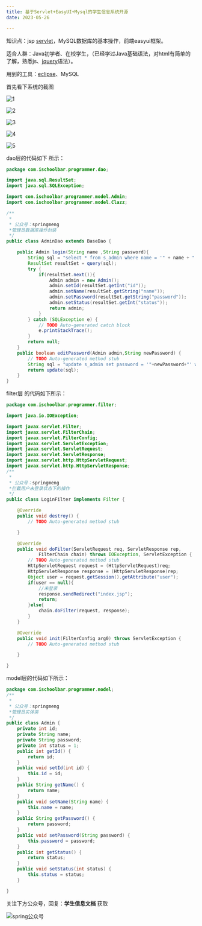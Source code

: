 ```yaml
---
title: 基于Servlet+EasyUI+Mysql的学生信息系统开源
date: 2023-05-26

---
```



知识点：jsp [servlet](https://so.csdn.net/so/search?q=servlet&spm=1001.2101.3001.7020)，MySQL数据库的基本操作，前端easyui框架。

适合人群：Java初学者、在校学生，（已经学过Java基础语法，对html有简单的了解，熟悉js、[jquery](https://so.csdn.net/so/search?q=jquery&spm=1001.2101.3001.7020)语法）。

用到的工具：[eclipse](https://so.csdn.net/so/search?q=eclipse&spm=1001.2101.3001.7020)、MySQL

首先看下系统的截图

![1](/assets/1-37/1.jpg)

![2](/assets/1-37/2.jpg)

![3](/assets/1-37/3.jpg)

![4](/assets/1-37/4.jpg)

![5](/assets/1-37/5.jpg)

dao层的代码如下 所示：

```java
package com.ischoolbar.programmer.dao;

import java.sql.ResultSet;
import java.sql.SQLException;

import com.ischoolbar.programmer.model.Admin;
import com.ischoolbar.programmer.model.Clazz;

/**
 *
 * 公众号：springmeng
 *管理员数据库操作封装
 */
public class AdminDao extends BaseDao {

	public Admin login(String name ,String password){
		String sql = "select * from s_admin where name = '" + name + "' and password = '" + password + "'";
		ResultSet resultSet = query(sql);
		try {
			if(resultSet.next()){
				Admin admin = new Admin();
				admin.setId(resultSet.getInt("id"));
				admin.setName(resultSet.getString("name"));
				admin.setPassword(resultSet.getString("password"));
				admin.setStatus(resultSet.getInt("status"));
				return admin;
			}
		} catch (SQLException e) {
			// TODO Auto-generated catch block
			e.printStackTrace();
		}
		return null;
	}
	public boolean editPassword(Admin admin,String newPassword) {
		// TODO Auto-generated method stub
		String sql = "update s_admin set password = '"+newPassword+"' where id = " + admin.getId();
		return update(sql);
	}
}
```

filter层 的代码如下所示：

```java
package com.ischoolbar.programmer.filter;

import java.io.IOException;

import javax.servlet.Filter;
import javax.servlet.FilterChain;
import javax.servlet.FilterConfig;
import javax.servlet.ServletException;
import javax.servlet.ServletRequest;
import javax.servlet.ServletResponse;
import javax.servlet.http.HttpServletRequest;
import javax.servlet.http.HttpServletResponse;
/**
 *
 * 公众号：springmeng
 *拦截用户未登录状态下的操作
 */
public class LoginFilter implements Filter {

	@Override
	public void destroy() {
		// TODO Auto-generated method stub

	}

	@Override
	public void doFilter(ServletRequest req, ServletResponse rep,
			FilterChain chain) throws IOException, ServletException {
		// TODO Auto-generated method stub
		HttpServletRequest request = (HttpServletRequest)req;
		HttpServletResponse response = (HttpServletResponse)rep;
		Object user = request.getSession().getAttribute("user");
		if(user == null){
			//未登录
			response.sendRedirect("index.jsp");
			return;
		}else{
			chain.doFilter(request, response);
		}
	}

	@Override
	public void init(FilterConfig arg0) throws ServletException {
		// TODO Auto-generated method stub

	}

}
```

model层的代码如下所示：

```java
package com.ischoolbar.programmer.model;
/**
 *
 * 公众号：springmeng
 *管理员实体类
 */
public class Admin {
	private int id;
	private String name;
	private String password;
	private int status = 1;
	public int getId() {
		return id;
	}
	public void setId(int id) {
		this.id = id;
	}
	public String getName() {
		return name;
	}
	public void setName(String name) {
		this.name = name;
	}
	public String getPassword() {
		return password;
	}
	public void setPassword(String password) {
		this.password = password;
	}
	public int getStatus() {
		return status;
	}
	public void setStatus(int status) {
		this.status = status;
	}

}
```

关注下方公众号，回复：**学生信息文档**   获取

![spring公众号](/assets/1-37/spring公众号.jpg)